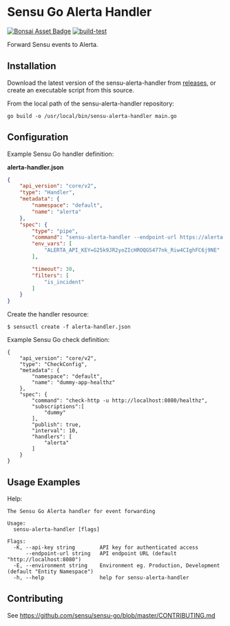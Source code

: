 # Sensu Go Alerta Handler

[![Bonsai Asset Badge](https://img.shields.io/badge/Bonsai-Download%20Me-brightgreen.svg?colorB=89C967&logo=sensu)](https://bonsai.sensu.io/assets/alerta/sensu-alerta-handler) [![build-test](https://github.com/alerta/sensu-alerta-handler/actions/workflows/test.yml/badge.svg?branch=master)](https://github.com/alerta/sensu-alerta-handler/actions/workflows/test.yml)

Forward Sensu events to Alerta.

## Installation

Download the latest version of the sensu-alerta-handler from [releases][1],
or create an executable script from this source.

From the local path of the sensu-alerta-handler repository:

```
go build -o /usr/local/bin/sensu-alerta-handler main.go
```

## Configuration

Example Sensu Go handler definition:

**alerta-handler.json**

```json
{
    "api_version": "core/v2",
    "type": "Handler",
    "metadata": {
        "namespace": "default",
        "name": "alerta"
    },
    "spec": {
        "type": "pipe",
        "command": "sensu-alerta-handler --endpoint-url https://alerta.example.com/api",
        "env_vars": [
            "ALERTA_API_KEY=G25k9JR2yoZIcHROQGS477nk_Riw4CIghFC6j9NE"
        ],

        "timeout": 30,
        "filters": [
            "is_incident"
        ]
    }
}
```

Create the handler resource:

    $ sensuctl create -f alerta-handler.json

Example Sensu Go check definition:

```
{
    "api_version": "core/v2",
    "type": "CheckConfig",
    "metadata": {
        "namespace": "default",
        "name": "dummy-app-healthz"
    },
    "spec": {
        "command": "check-http -u http://localhost:8080/healthz",
        "subscriptions":[
            "dummy"
        ],
        "publish": true,
        "interval": 10,
        "handlers": [
            "alerta"
        ]
    }
}
```

## Usage Examples

Help:

```
The Sensu Go Alerta handler for event forwarding

Usage:
  sensu-alerta-handler [flags]

Flags:
  -K, --api-key string        API key for authenticated access
      --endpoint-url string   API endpoint URL (default "http://localhost:8080")
  -E, --environment string    Environment eg. Production, Development (default "Entity Namespace")
  -h, --help                  help for sensu-alerta-handler
```

## Contributing

See https://github.com/sensu/sensu-go/blob/master/CONTRIBUTING.md

[1]: https://github.com/alerta/sensu-alerta-handler/releases
